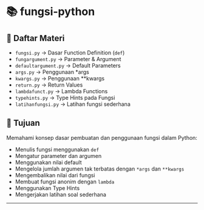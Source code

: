 # 📚 fungsi-python

## 📄 Daftar Materi

- `fungsi.py` → Dasar Function Definition (`def`)
- `fungargument.py` → Parameter & Argument
- `defaultargument.py` → Default Parameters
- `args.py` → Penggunaan *args
- `kwargs.py` → Penggunaan **kwargs
- `return.py` → Return Values
- `lambdafunct.py` → Lambda Functions
- `typehints.py` → Type Hints pada Fungsi
- `latihanfungsi.py` → Latihan fungsi sederhana

## 📌 Tujuan
Memahami konsep dasar pembuatan dan penggunaan fungsi dalam Python:
- Menulis fungsi menggunakan `def`
- Mengatur parameter dan argumen
- Menggunakan nilai default
- Mengelola jumlah argumen tak terbatas dengan `*args` dan `**kwargs`
- Mengembalikan nilai dari fungsi
- Membuat fungsi anonim dengan `lambda`
- Menggunakan Type Hints
- Mengerjakan latihan soal sederhana


---

